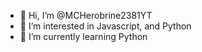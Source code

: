 - 👋 Hi, I’m @MCHerobrine2381YT
- 👀 I’m interested in Javascript, and Python
- 🌱 I’m currently learning Python

<!---
MCHerobrine2381YT/MCHerobrine2381YT is a ✨ special ✨ repository because its `README.md` (this file) appears on your GitHub profile.
You can click the Preview link to take a look at your changes.
--->
